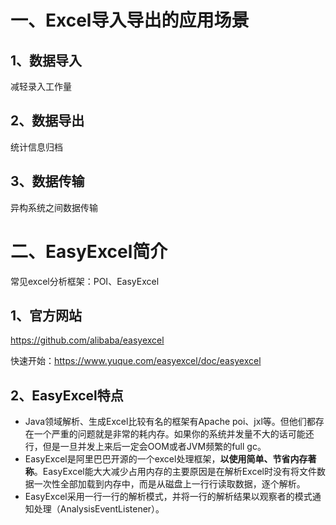 # 一、Excel导入导出的应用场景 

## 1、数据导入

减轻录入工作量

## 2、数据导出

统计信息归档

## 3、数据传输

异构系统之间数据传输

# 二、EasyExcel简介

常见excel分析框架：POI、EasyExcel

## 1、官方网站

https://github.com/alibaba/easyexcel

快速开始：https://www.yuque.com/easyexcel/doc/easyexcel

## 2、EasyExcel特点

- Java领域解析、生成Excel比较有名的框架有Apache poi、jxl等。但他们都存在一个严重的问题就是非常的耗内存。如果你的系统并发量不大的话可能还行，但是一旦并发上来后一定会OOM或者JVM频繁的full gc。
- EasyExcel是阿里巴巴开源的一个excel处理框架，**以使用简单、节省内存著称**。EasyExcel能大大减少占用内存的主要原因是在解析Excel时没有将文件数据一次性全部加载到内存中，而是从磁盘上一行行读取数据，逐个解析。
- EasyExcel采用一行一行的解析模式，并将一行的解析结果以观察者的模式通知处理（AnalysisEventListener）。